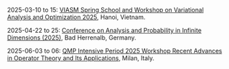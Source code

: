 2025-03-10 to 15: [VIASM Spring School and Workshop on Variational Analysis and Optimization 2025](https://viasm.edu.vn/hdkh/ICOVAO-2025 "Explores variational analysis and optimization. Topics include convex optimization, variational inequalities, and computational methods for mathematical modeling and applications."), Hanoi, Vietnam.

2025-04-22 to 25: [Conference on Analysis and Probability in Infinite Dimensions (2025)](https://www.anaprob2025.com/ "This conference explores infinite-dimensional analysis and probability, covering stochastic PDEs, Gaussian measures, and functional integration. Topics include stochastic control, applications in quantum field theory and finance, emphasizing mathematical frameworks for infinite-dimensional probabilistic systems."), Bad Herrenalb, Germany.

2025-06-03 to 06: [QMP Intensive Period 2025 Workshop Recent Advances in Operator Theory and Its Applications](https://sites.google.com/view/qmp25-intensiveperiod/workshops/workshop-3-6-june "Explores operator theory advancements, focusing on functional analysis, spectral theory, and non-commutative geometry. Topics include applications in quantum mechanics, signal processing, and mathematical physics, emphasizing theoretical developments and computational methods."), Milan, Italy.

